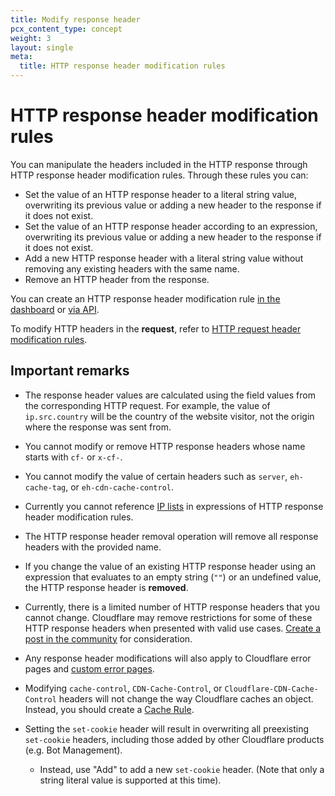 ```yaml
---
title: Modify response header
pcx_content_type: concept
weight: 3
layout: single
meta:
  title: HTTP response header modification rules
---
```


# HTTP response header modification rules

You can manipulate the headers included in the HTTP response through HTTP response header modification rules. Through these rules you can:

* Set the value of an HTTP response header to a literal string value, overwriting its previous value or adding a new header to the response if it does not exist.
* Set the value of an HTTP response header according to an expression, overwriting its previous value or adding a new header to the response if it does not exist.
* Add a new HTTP response header with a literal string value without removing any existing headers with the same name.
* Remove an HTTP header from the response.

You can create an HTTP response header modification rule [in the dashboard](/rules/transform/response-header-modification/create-dashboard/) or [via API](/rules/transform/response-header-modification/create-api/).

To modify HTTP headers in the **request**, refer to [HTTP request header modification rules](/rules/transform/request-header-modification/).

## Important remarks

* The response header values are calculated using the field values from the corresponding HTTP request. For example, the value of `ip.src.country` will be the country of the website visitor, not the origin where the response was sent from.

* You cannot modify or remove HTTP response headers whose name starts with `cf-` or `x-cf-`.

* You cannot modify the value of certain headers such as `server`, `eh-cache-tag`, or `eh-cdn-cache-control`.

* Currently you cannot reference [IP lists](/waf/tools/lists/custom-lists/#ip-lists) in expressions of HTTP response header modification rules.

* The HTTP response header removal operation will remove all response headers with the provided name.

* If you change the value of an existing HTTP response header using an expression that evaluates to an empty string (`""`) or an undefined value, the HTTP response header is **removed**.

* Currently, there is a limited number of HTTP response headers that you cannot change. Cloudflare may remove restrictions for some of these HTTP response headers when presented with valid use cases. [Create a post in the community](https://community.cloudflare.com) for consideration.

* Any response header modifications will also apply to Cloudflare error pages and [custom error pages](/support/more-dashboard-apps/cloudflare-custom-pages/configuring-custom-pages-error-and-challenge/).

* Modifying `cache-control`, `CDN-Cache-Control`, or `Cloudflare-CDN-Cache-Control` headers will not change the way Cloudflare caches an object. Instead, you should create a [Cache Rule](/cache/how-to/cache-rules/).

* Setting the `set-cookie` header will result in overwriting all preexisting `set-cookie` headers, including those added by other Cloudflare products (e.g. Bot Management).
  * Instead, use "Add" to add a new `set-cookie` header. (Note that only a string literal value is supported at this time). 
